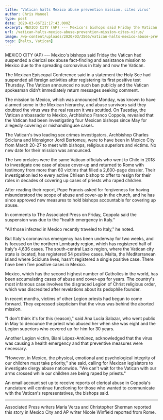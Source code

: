 ```yaml
---
title: 'Vatican halts Mexico abuse prevention mission, cites virus'
author: Chris Manoel
type: post
date: 2020-03-06T22:17:43.000Z
excerpt: MEXICO CITY (AP) --- Mexico's bishops said Friday the Vatican had suspended a clerical sex abuse fact-finding and assistance mission to Mexico due to the spreading coronavirus in Italy and now the Vatican. The Mexican Episcopal Conference said in a statement the Holy See had suspended all foreign activities after registering its first positive test&hellip;
url: /vatican-halts-mexico-abuse-prevention-mission-cites-virus/
image: /wp-content/uploads/2020/03/3566/vatican-halts-mexico-abuse-prevention-mission-cites-virus.jpg
tags: [halts, Vatican]
---
```


MEXICO CITY (AP) --- Mexico's bishops said Friday the Vatican had suspended a clerical sex abuse fact-finding and assistance mission to Mexico due to the spreading coronavirus in Italy and now the Vatican.

The Mexican Episcopal Conference said in a statement the Holy See had suspended all foreign activities after registering its first positive test Thursday. The Vatican announced no such ban publicly and the Vatican spokesman didn't immediately return messages seeking comment.

The mission to Mexico, which was announced Monday, was known to have alarmed some in the Mexican hierarchy, and abuse survivors said they doubted the virus was the real reason it was scuttled. On Tuesday, the Vatican ambassador to Mexico, Archbishop Franco Coppola, revealed that the Vatican had been investigating four Mexican bishops since May for allegedly covering or mishandlinguse cases.

The Vatican's two leading sex crimes investigators, Archbishop Charles Scicluna and Monsignor Jordi Bertomeu, were to have been in Mexico City from March 20-27 to meet with bishops, religious superiors and victims. No new date for their mission was announced.

The two prelates were the same Vatican officials who went to Chile in 2018 to investigate one case of abuse cover-up and returned to Rome with testimony from more than 60 victims that filled a 2,600-page dossier. Their investigation led to every active Chilean bishop to offer to resign for their roles in decades of covering up cases of priests who raped children.

After reading their report, Pope Francis asked for forgiveness for having misunderstood the scope of abuse and cover-up in the church, and he has since approved new measures to hold bishops accountable for covering up abuse.

In comments to The Associated Press on Friday, Coppola said the suspension was due to the "health emergency in Italy."

"All those infected in Mexico recently traveled to Italy," he noted.

But Italy's coronavirus emergency has been underway for two weeks, and is focused on the northern Lombardy region, which has registered half of Italy's 4,636 cases. The south-central Lazio region, where the Vatican city state is located, has registered 54 positive cases. Malta, the Mediterranean island where Scicluna lives, hasn't registered a single positive case. There have been five positive cases in Mexico.

Mexico, which has the second highest number of Catholics in the world, has been accumulating cases of abuse and cover-ups for years. The country's most infamous case involves the disgraced Legion of Christ religious order, which was discredited after revelations about its pedophile founder.

In recent months, victims of other Legion priests had begun to come forward. They expressed skepticism that the virus was behind the aborted mission.

"I don't think it's for this (reason)," said Ana Lucía Salazar, who went public in May to denounce the priest who abused her when she was eight and the Legion superiors who covered up for him for 30 years.

Another Legion victim, Biani López-Antúnez, acknowledged that the virus was causing a health emergency and that preventive measures were necessary.

"However, in Mexico, the physical, emotional and psychological integrity of our children must take priority," she said, calling for Mexican legislators to investigate clergy abuse nationwide. "We can't wait for the Vatican with our arms crossed while our children are being raped by priests."

An email account set up to receive reports of clerical abuse in Coppola's nunciature will continue functioning for those who wanted to communicate with the Vatican's representatives, the bishops said.

* * *

Associated Press writers Maria Verza and Christopher Sherman reported this story in Mexico City and AP writer Nicole Winfield reported from Rome.
